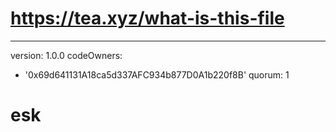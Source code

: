 # https://tea.xyz/what-is-this-file
---
version: 1.0.0
codeOwners:
  - '0x69d641131A18ca5d337AFC934b877D0A1b220f8B'
quorum: 1
# esk
